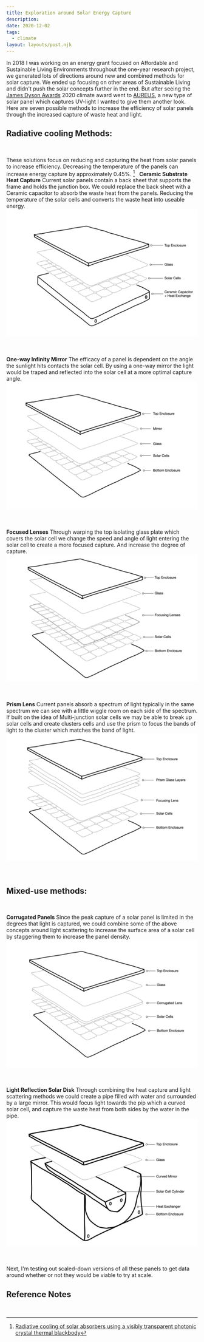 ```yaml
---
title: Exploration around Solar Energy Capture
description:
date: 2020-12-02
tags:
  - climate
layout: layouts/post.njk
---
```


In 2018 I was working on an energy grant focused on Affordable and Sustainable Living Environments throughout the one-year research project,<!-- excerpt --> we generated lots of directions around new and combined methods for solar capture. We ended up focusing on other areas of Sustainable Living and didn't push the solar concepts further in the end. But after seeing the [James Dyson Awards](https://www.jamesdysonaward.org) 2020 climate award went to [AUREUS](https://www.jamesdysonaward.org/en-US/2020/project/aureus-aurora-renewable-energy-uv-sequestration/), a new type of solar panel which captures UV-light I wanted to give them another look. Here are seven possible methods to increase the efficiency of solar panels through the increased capture of waste heat and light.
&nbsp;
&nbsp;

## Radiative cooling Methods:

&nbsp;

These solutions focus on reducing and capturing the heat from solar panels to increase efficiency. Decreasing the temperature of the panels can increase energy capture by approximately 0.45%. [^1]
&nbsp;
**Ceramic Substrate Heat Capture**
Current solar panels contain a back sheet that supports the frame and holds the junction box. We could replace the back sheet with a Ceramic capacitor to absorb the waste heat from the panels. Reducing the temperature of the solar cells and converts the waste heat into useable energy.
&nbsp;
![Ceramic Substrate Heat Capture Sketch](/img/exploration-around-solar-energy-capture/ceramic-substrate-heat-capture-panel.jpeg) <br><br>
&nbsp;

**One-way Infinity Mirror**
The efficacy of a panel is dependent on the angle the sunlight hits contacts the solar cell. By using a one-way mirror the light would be traped and reflected into the solar cell at a more optimal capture angle.
&nbsp;
![One-way Infinity Mirror Panel Sketch](/img/exploration-around-solar-energy-capture/one-way-infinity-mirror-panel.jpeg) <br><br>
&nbsp;

**Focused Lenses**
Through warping the top isolating glass plate which covers the solar cell we change the speed and angle of light entering the solar cell to create a more focused capture. And increase the degree of capture.
<br>
![Focused Lense Panel Sketch](/img/exploration-around-solar-energy-capture/focused-lenses-panel.jpeg) <br><br>
&nbsp;

**Prism Lens**
Current panels absorb a spectrum of light typically in the same spectrum we can see with a little wiggle room on each side of the spectrum. If built on the idea of Multi-junction solar cells we may be able to break up solar cells and create clusters cells and use the prism to focus the bands of light to the cluster which matches the band of light.
&nbsp;
![Prism Lens Panel Sketch](/img/exploration-around-solar-energy-capture/prism-lenses-panel.jpeg) <br><br>
&nbsp;
&nbsp;

## Mixed-use methods:

&nbsp;

**Corrugated Panels**
Since the peak capture of a solar panel is limited in the degrees that light is captured, we could combine some of the above concepts around light scattering to increase the surface area of a solar cell by staggering them to increase the panel density.
&nbsp;
![Corrugated Panel Sketch](/img/exploration-around-solar-energy-capture/corrugated-panel.jpeg) <br><br>
&nbsp;
&nbsp;

**Light Reflection Solar Disk**
Through combining the heat capture and light scattering methods we could create a pipe filled with water and surrounded by a large mirror. This would focus light towards the pip which a curved solar cell, and capture the waste heat from both sides by the water in the pipe.
&nbsp;
![Light Reflection Solar Disk Panel Sketch](/img/exploration-around-solar-energy-capture/solar-cylinder-panel.jpeg) <br><br>
&nbsp;

Next, I'm testing out scaled-down versions of all these panels to get data around whether or not they would be viable to try at scale.
&nbsp;
&nbsp;

## Reference Notes

&nbsp;

[^1]: [Radiative cooling of solar absorbers using a visibly transparent photonic crystal thermal blackbody](https://www.ncbi.nlm.nih.gov/pmc/articles/PMC4603484)
